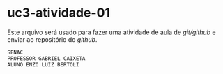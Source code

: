 # uc3-atividade-01
Este arquivo será usado para fazer uma atividade de aula de *git/github* e enviar ao repositório do *github*.

```
SENAC
PROFESSOR GABRIEL CAIXETA
ALUNO ENZO LUIZ BERTOLI
```


